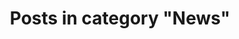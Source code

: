 ---
layout: categorypage
title: Posts in category "News"
tag: News
slug: news
categories: [News, Activities, Web Activities, EV, Family, Eri, Nathan, Tatiana, Programming]
robots: noindex
---